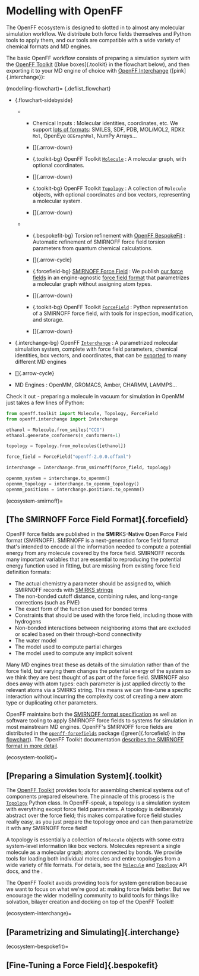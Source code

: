 # Modelling with OpenFF

The OpenFF ecosystem is designed to slotted in to almost any molecular simulation workflow. We distribute both force fields themselves and Python tools to apply them, and our tools are compatible with a wide variety of chemical formats and MD engines. 

The basic OpenFF workflow consists of preparing a simulation system with the [OpenFF Toolkit] ([blue boxes]{.toolkit} in the flowchart below), and then exporting it to your MD engine of choice with [OpenFF Interchange] ([pink]{.interchange}):

(modelling-flowchart)=
{.deflist_flowchart}
- {.flowchart-sidebyside}
  - - Chemical Inputs
      : Molecular identities, coordinates, etc. We support [lots of formats]: SMILES, SDF, PDB, MOL/MOL2, RDKit `Mol`, OpenEye `OEGraphMol`,   NumPy Arrays...
  
    - []{.arrow-down}
  
    - {.toolkit-bg}
      OpenFF Toolkit [`Molecule`]
      : A molecular graph, with optional coordinates.
  
    - []{.arrow-down}
  
    - {.toolkit-bg}
      OpenFF Toolkit [`Topology`]
      : A collection of `Molecule` objects, with optional coordinates and   box vectors, representing a molecular system.
  
    - []{.arrow-down}

  - - {.bespokefit-bg}
      Torsion refinement with [OpenFF BespokeFit]
      : Automatic refinement of SMIRNOFF force field torsion parameters from quantum chemical calculations.
  
    - []{.arrow-cycle}
  
    - {.forcefield-bg}
      [SMIRNOFF Force Field]
      : We publish [our force fields] in an engine-agnostic [force field format] that parametrizes a   molecular graph without assigning atom types.
  
    - []{.arrow-down}
  
    - {.toolkit-bg}
      OpenFF Toolkit [`ForceField`]
      : Python representation of a SMIRNOFF force field, with tools for   inspection, modification, and storage.
  
    - []{.arrow-down}

- {.interchange-bg}
  OpenFF [`Interchange`]
  : A parametrized molecular simulation system, complete with force field parameters, chemical identities, box vectors, and coordinates, that can be [exported] to many different MD engines

- []{.arrow-cycle}

- MD Engines
  : OpenMM, GROMACS, Amber, CHARMM, LAMMPS...

[OpenFF Toolkit]: https://docs.openforcefield.org/projects/toolkit
[OpenFF Interchange]: https://docs.openforcefield.org/projects/interchange
[NumPy arrays]: numpy.array
[`Molecule`]: openff.toolkit.topology.Molecule
[`Topology`]: openff.toolkit.topology.Topology
[`ForceField`]: openff.toolkit.typing.engines.smirnoff.ForceField
[`Interchange`]: openff.interchange.Interchange
[lots of formats]: inv:openff.toolkit#users/molecule_cookbook
[OpenFF BespokeFit]: inv:openff.bespokefit#index
[SMIRNOFF Force Field]: ecosystem-smirnoff
[our force fields]: https://github.com/openforcefield/openff-forcefields
[force field format]: https://openforcefield.github.io/standards/standards/smirnoff/
[exported]: inv:openff.interchange#using/output

Check it out - preparing a molecule in vacuum for simulation in OpenMM just takes a few lines of Python:

```python
from openff.toolkit import Molecule, Topology, ForceField
from openff.interchange import Interchange

ethanol = Molecule.from_smiles("CCO")
ethanol.generate_conformers(n_conformers=1)

topology = Topology.from_molecules([ethanol])

force_field = ForceField("openff-2.0.0.offxml")

interchange = Interchange.from_smirnoff(force_field, topology)

openmm_system = interchange.to_openmm()
openmm_topology = interchange.to_openmm_topology()
openmm_positions = interchange.positions.to_openmm()
```

(ecosystem-smirnoff)=
## [The SMIRNOFF Force Field Format]{.forcefield}

OpenFF force fields are published in the **SMIR**KS-**N**ative **O**pen **F**orce **F**ield format (SMIRNOFF). SMIRNOFF is a next-generation force field format that's intended to encode all the information needed to compute a potential energy from any molecule covered by the force field. SMIRNOFF records many important variables that are essential to reproducing the potential energy function used in fitting, but are missing from existing force field definition formats:

- The actual chemistry a parameter should be assigned to, which SMIRNOFF records with [SMIRKS strings]
- The non-bonded cutoff distance, combining rules, and long-range corrections (such as PME)
- The exact form of the function used for bonded terms
- Constraints that should be used with the force field, including those with hydrogens
- Non-bonded interactions between neighboring atoms that are excluded or scaled based on their through-bond connectivity
- The water model
- The model used to compute partial charges
- The model used to compute any implicit solvent

Many MD engines treat these as details of the simulation rather than of the force field, but varying them changes the potential energy of the system so we think they are best thought of as part of the force field. SMIRNOFF also does away with atom types: each parameter is just applied directly to the relevant atoms via a SMIRKS string. This means we can fine-tune a specific interaction without incurring the complexity cost of creating a new atom type or duplicating other parameters.

OpenFF maintains both the [SMIRNOFF format specification] as well as software tooling to apply SMIRNOFF force fields to systems for simulation in most mainstream MD engines. OpenFF's SMIRNOFF force fields are distributed in the [`openff-forcefields`] package ([green]{.forcefield} in the [flowchart]). The OpenFF Toolkit documentation [describes the SMIRNOFF format in more detail](inv:openff.toolkit#users/smirnoff).

[SMIRKS strings]: https://www.daylight.com/dayhtml/doc/theory/theory.smirks.html
[SMIRNOFF format specification]: https://openforcefield.github.io/standards/standards/smirnoff/
[flowchart]: modelling-flowchart
[`openff-forcefields`]: https://github.com/openforcefield/openff-forcefields

(ecosystem-toolkit)=
## [Preparing a Simulation System]{.toolkit}

The [OpenFF Toolkit] provides tools for assembling chemical systems out of components prepared elsewhere. The pinnacle of this process is the [`Topology`] Python class. In OpenFF-speak, a topology is a simulation system with everything except force field parameters. A topology is deliberately abstract over the force field; this makes comparative force field studies really easy, as you just prepare the topology once and can then parametrize it with any SMIRNOFF force field!

A topology is essentially a collection of `Molecule` objects with some extra system-level information like box vectors. Molecules represent a single molecule as a molecular graph; atoms connected by bonds. We provide tools for loading both individual molecules and entire topologies from a wide variety of file formats. For details, see the [`Molecule`] and [`Topology`] API docs, and the [](inv:openff.toolkit#users/molecule_cookbook).

The OpenFF Toolkit avoids providing tools for system generation because we want to focus on what we're good at: making force fields better. But we encourage the wider modelling community to build tools for things like solvation, bilayer creation and docking on top of the OpenFF Toolkit!

(ecosystem-interchange)=
## [Parametrizing and Simulating]{.interchange}



(ecosystem-bespokefit)=
## [Fine-Tuning a Force Field]{.bespokefit}
